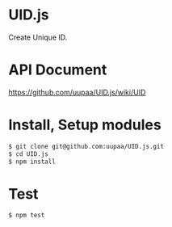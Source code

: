 UID.js
=========

Create Unique ID.

# API Document

https://github.com/uupaa/UID.js/wiki/UID

# Install, Setup modules

```sh
$ git clone git@github.com:uupaa/UID.js.git
$ cd UID.js
$ npm install
```

# Test

```sh
$ npm test
```
